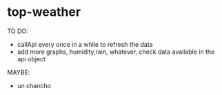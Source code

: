 # top-weather

TO DO:

- callApi every once in a while to refresh the data
- add more graphs, humidity,rain, whatever, check data available in the api object

MAYBE:

- un chancho

